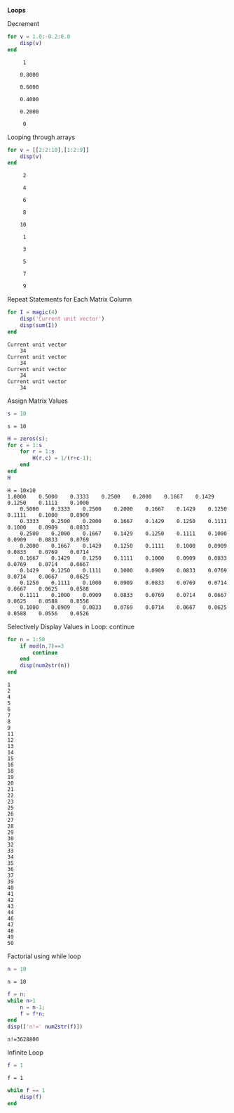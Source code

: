 **Loops**

Decrement

```matlab
for v = 1.0:-0.2:0.0
    disp(v)
end
```

```matlabTextOutput
     1

    0.8000

    0.6000

    0.4000

    0.2000

     0
```

Looping through arrays

```matlab
for v = [[2:2:10],[1:2:9]]
    disp(v)
end
```

```matlabTextOutput
     2

     4

     6

     8

    10

     1

     3

     5

     7

     9
```

Repeat Statements for Each Matrix Column

```matlab
for I = magic(4)
    disp('Current unit vector')
    disp(sum(I))
end
```

```matlabTextOutput
Current unit vector
    34
Current unit vector
    34
Current unit vector
    34
Current unit vector
    34
```

Assign Matrix Values

```matlab
s = 10
```

```matlabTextOutput
s = 10
```

```matlab
H = zeros(s);
for c = 1:s
    for r = 1:s
        H(r,c) = 1/(r+c-1);
    end
end
H
```

```matlabTextOutput
H = 10x10
1.0000    0.5000    0.3333    0.2500    0.2000    0.1667    0.1429    0.1250    0.1111    0.1000
    0.5000    0.3333    0.2500    0.2000    0.1667    0.1429    0.1250    0.1111    0.1000    0.0909
    0.3333    0.2500    0.2000    0.1667    0.1429    0.1250    0.1111    0.1000    0.0909    0.0833
    0.2500    0.2000    0.1667    0.1429    0.1250    0.1111    0.1000    0.0909    0.0833    0.0769
    0.2000    0.1667    0.1429    0.1250    0.1111    0.1000    0.0909    0.0833    0.0769    0.0714
    0.1667    0.1429    0.1250    0.1111    0.1000    0.0909    0.0833    0.0769    0.0714    0.0667
    0.1429    0.1250    0.1111    0.1000    0.0909    0.0833    0.0769    0.0714    0.0667    0.0625
    0.1250    0.1111    0.1000    0.0909    0.0833    0.0769    0.0714    0.0667    0.0625    0.0588
    0.1111    0.1000    0.0909    0.0833    0.0769    0.0714    0.0667    0.0625    0.0588    0.0556
    0.1000    0.0909    0.0833    0.0769    0.0714    0.0667    0.0625    0.0588    0.0556    0.0526

```

Selectively Display Values in Loop: continue

```matlab
for n = 1:50
    if mod(n,7)==3
        continue
    end
    disp(num2str(n))
end
```

```matlabTextOutput
1
2
4
5
6
7
8
9
11
12
13
14
15
16
18
19
20
21
22
23
25
26
27
28
29
30
32
33
34
35
36
37
39
40
41
42
43
44
46
47
48
49
50
```

Factorial using while loop

```matlab
n = 10
```

```matlabTextOutput
n = 10
```

```matlab
f = n;
while n>1
    n = n-1;
    f = f*n;
end
disp(['n!=' num2str(f)])
```

```matlabTextOutput
n!=3628800
```

Infinite Loop

```matlab
f = 1
```

```matlabTextOutput
f = 1
```

```matlab
while f == 1
    disp(f)
end
```
